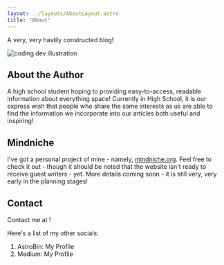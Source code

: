 ```yaml
---
layout: ../layouts/AboutLayout.astro
title: "About"
---
```


A very, very hastily constructed blog!

<div>
  <img src="/assets/dev.svg" class="sm:w-1/2 mx-auto" alt="coding dev illustration">
</div>

## About the Author

A high school student hoping to providing easy-to-access, readable information about everything space! Currently in High School, it is our express wish that people who share the same interests as us are able to find the information we incorporate into our articles both useful and inspiring!

## Mindniche

I've got a personal project of mine - namely, [mindniche.org](https://mindniche.org). Feel free to check it out - though it should be noted that the website isn't ready to receive guest writers - yet. More details coming soon - it is still very, very early in the planning stages!

## Contact

Contact me at [](thearchive234@gmail.com)!

Here's a list of my other socials:

1. AstroBin: <LinkButton
         className="hover:text-skin-accent underline underline-offset-4 decoration-dashed"
         href="https://www.astrobin.com/users/cheesyminecart/"
       >My Profile</LinkButton>
2. Medium: <LinkButton
         className="hover:text-skin-accent underline underline-offset-4 decoration-dashed"
         href="https://medium.com/@cheesyminecart"
       >My Profile</LinkButton>
